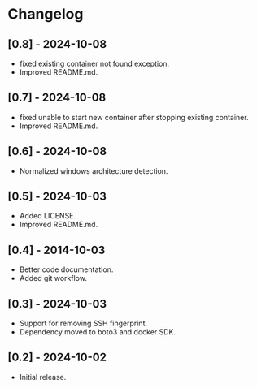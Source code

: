 # Changelog

## [0.8] - 2024-10-08

- fixed existing container not found exception.
- Improved README.md.

## [0.7] - 2024-10-08

- fixed unable to start new container after stopping existing container.
- Improved README.md.

## [0.6] - 2024-10-08

- Normalized windows architecture detection.

## [0.5] - 2024-10-03

- Added LICENSE.
- Improved README.md.

## [0.4] - 2014-10-03

- Better code documentation.
- Added git workflow.

## [0.3] - 2024-10-03

- Support for removing SSH fingerprint.
- Dependency moved to boto3 and docker SDK.

## [0.2] - 2024-10-02

- Initial release.
